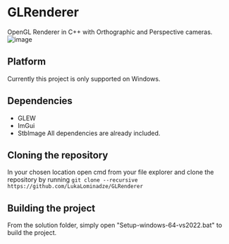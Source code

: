 # GLRenderer
OpenGL Renderer in C++ with Orthographic and Perspective cameras.
![image](https://github.com/user-attachments/assets/d2f01f08-0a85-43d1-9322-26fa7d6c0061)
## Platform
Currently this project is only supported on Windows.
## Dependencies
- GLEW
- ImGui
- StbImage
All dependencies are already included.
## Cloning the repository
In your chosen location open cmd from your file explorer and clone the repository by running ```git clone --recursive https://github.com/LukaLominadze/GLRenderer```
## Building the project
From the solution folder, simply open "Setup-windows-64-vs2022.bat" to build the project.

